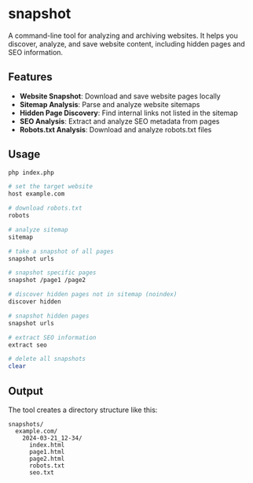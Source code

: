 # snapshot

A command-line tool for analyzing and archiving websites. It helps you discover, analyze, and save website content, including hidden pages and SEO information.

## Features

- **Website Snapshot**: Download and save website pages locally
- **Sitemap Analysis**: Parse and analyze website sitemaps
- **Hidden Page Discovery**: Find internal links not listed in the sitemap
- **SEO Analysis**: Extract and analyze SEO metadata from pages
- **Robots.txt Analysis**: Download and analyze robots.txt files

## Usage

```bash
php index.php

# set the target website
host example.com

# download robots.txt
robots

# analyze sitemap
sitemap

# take a snapshot of all pages
snapshot urls

# snapshot specific pages
snapshot /page1 /page2

# discover hidden pages not in sitemap (noindex)
discover hidden

# snapshot hidden pages
snapshot urls

# extract SEO information
extract seo

# delete all snapshots
clear
```

## Output

The tool creates a directory structure like this:
```
snapshots/
  example.com/
    2024-03-21_12-34/
      index.html
      page1.html
      page2.html
      robots.txt
      seo.txt
```
